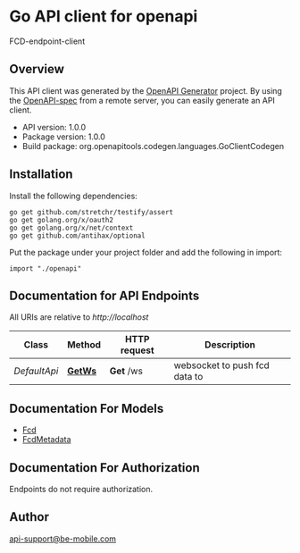 # Go API client for openapi

FCD-endpoint-client

## Overview
This API client was generated by the [OpenAPI Generator](https://openapi-generator.tech) project.  By using the [OpenAPI-spec](https://www.openapis.org/) from a remote server, you can easily generate an API client.

- API version: 1.0.0
- Package version: 1.0.0
- Build package: org.openapitools.codegen.languages.GoClientCodegen

## Installation

Install the following dependencies:

```shell
go get github.com/stretchr/testify/assert
go get golang.org/x/oauth2
go get golang.org/x/net/context
go get github.com/antihax/optional
```

Put the package under your project folder and add the following in import:

```golang
import "./openapi"
```

## Documentation for API Endpoints

All URIs are relative to *http://localhost*

Class | Method | HTTP request | Description
------------ | ------------- | ------------- | -------------
*DefaultApi* | [**GetWs**](docs/DefaultApi.md#getws) | **Get** /ws | websocket to push fcd data to


## Documentation For Models

 - [Fcd](docs/Fcd.md)
 - [FcdMetadata](docs/FcdMetadata.md)


## Documentation For Authorization

 Endpoints do not require authorization.


## Author

api-support@be-mobile.com

